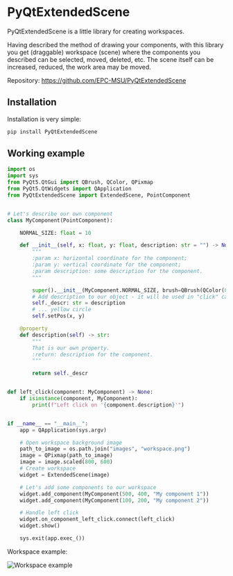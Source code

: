 # PyQtExtendedScene

PyQtExtendedScene is a little library for creating workspaces.

Having described the method of drawing your components, with this library you get (draggable) workspace (scene) where the components you described can be selected, moved, deleted, etc. The scene itself can be increased, reduced, the work area may be moved.

Repository: https://github.com/EPC-MSU/PyQtExtendedScene

## Installation

Installation is very simple:
```bash
pip install PyQtExtendedScene
```

## Working example

```Python
import os
import sys
from PyQt5.QtGui import QBrush, QColor, QPixmap
from PyQt5.QtWidgets import QApplication
from PyQtExtendedScene import ExtendedScene, PointComponent


# Let's describe our own component
class MyComponent(PointComponent):

    NORMAL_SIZE: float = 10

    def __init__(self, x: float, y: float, description: str = "") -> None:
        """
        :param x: horizontal coordinate for the component;
        :param y: vertical coordinate for the component;
        :param description: some description for the component.
        """

        super().__init__(MyComponent.NORMAL_SIZE, brush=QBrush(QColor(0xFFFF00)), draggable=True, selectable=True)
        # Add description to our object - it will be used in "click" callback function
        self._descr: str = description
        # ... yellow circle
        self.setPos(x, y)

    @property
    def description(self) -> str:
        """
        That is our own property.
        :return: description for the component.
        """

        return self._descr


def left_click(component: MyComponent) -> None:
    if isinstance(component, MyComponent):
        print(f"Left click on '{component.description}'")


if __name__ == "__main__":
    app = QApplication(sys.argv)

    # Open workspace background image
    path_to_image = os.path.join("images", "workspace.png")
    image = QPixmap(path_to_image)
    image = image.scaled(800, 600)
    # Create workspace
    widget = ExtendedScene(image)

    # Let's add some components to our workspace
    widget.add_component(MyComponent(500, 400, "My component 1"))
    widget.add_component(MyComponent(100, 200, "My component 2"))

    # Handle left click
    widget.on_component_left_click.connect(left_click)
    widget.show()

    sys.exit(app.exec_())

```
Workspace example:

![Workspace example](https://i.imgur.com/DWi0tkN.gif)
